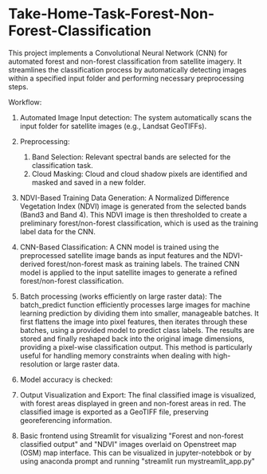 # Take-Home-Task-Forest-Non-Forest-Classification 

This project implements a Convolutional Neural Network (CNN) for automated forest and non-forest classification from satellite imagery. It streamlines the classification process by automatically detecting images within a specified input folder and performing necessary preprocessing steps.

Workflow:

1) Automated Image Input detection:
   The system automatically scans the input folder for satellite images (e.g., Landsat GeoTIFFs).

2) Preprocessing:
   1) Band Selection: Relevant spectral bands are selected for the classification task.
   2) Cloud Masking: Cloud and cloud shadow pixels are identified and masked and saved in a new folder.

3) NDVI-Based Training Data Generation: A Normalized Difference Vegetation Index (NDVI) image is generated from the selected bands (Band3 and Band 4). This NDVI image is then thresholded to create a preliminary forest/non-forest classification, which is used as the training label data for the CNN.

4) CNN-Based Classification:
   A CNN model is trained using the preprocessed satellite image bands as input features and the NDVI-derived forest/non-forest mask as training labels.
    The trained CNN model is applied to the input satellite images to generate a refined forest/non-forest classification.

5) Batch processing (works efficiently on large raster data):
    The batch_predict function efficiently processes large images for machine learning prediction by dividing them into smaller, manageable batches. It first flattens the image into pixel features, then iterates through these batches, using a provided model to predict class labels. The results are stored and finally reshaped back into the original image dimensions, providing a pixel-wise classification output. This method is particularly useful for handling memory constraints when dealing with high-resolution or large raster data.

7) Model accuracy is checked:

8) Output Visualization and Export: The final classified image is visualized, with forest areas displayed in green and non-forest areas in red. The classified image is exported as a GeoTIFF file, preserving georeferencing information.

9) Basic frontend  using Streamlit for visualizing "Forest and non-forest classified output" and "NDVI" images overlaid on Openstreet map (OSM) map interface. This can be visualized in jupyter-notebbok or by using anaconda prompt and running "streamlit run mystreamlit_app.py"
